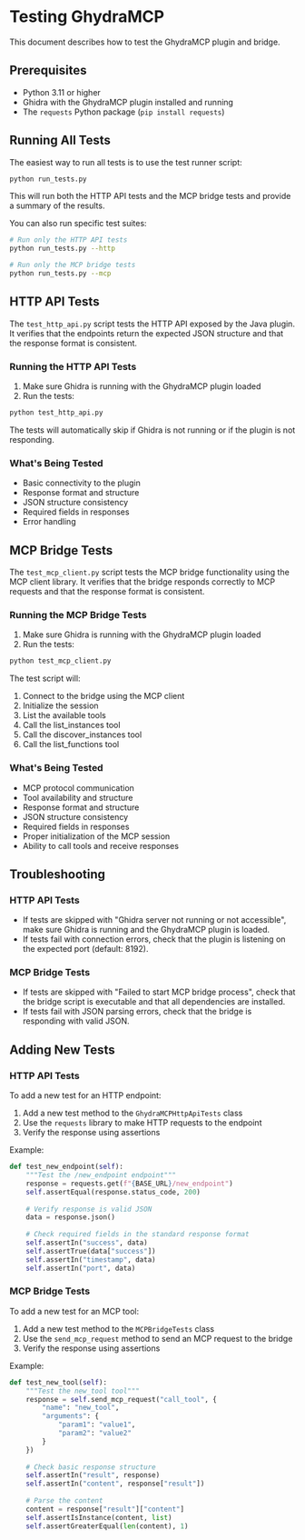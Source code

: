 # Testing GhydraMCP

This document describes how to test the GhydraMCP plugin and bridge.

## Prerequisites

- Python 3.11 or higher
- Ghidra with the GhydraMCP plugin installed and running
- The `requests` Python package (`pip install requests`)

## Running All Tests

The easiest way to run all tests is to use the test runner script:

```bash
python run_tests.py
```

This will run both the HTTP API tests and the MCP bridge tests and provide a summary of the results.

You can also run specific test suites:

```bash
# Run only the HTTP API tests
python run_tests.py --http

# Run only the MCP bridge tests
python run_tests.py --mcp
```

## HTTP API Tests

The `test_http_api.py` script tests the HTTP API exposed by the Java plugin. It verifies that the endpoints return the expected JSON structure and that the response format is consistent.

### Running the HTTP API Tests

1. Make sure Ghidra is running with the GhydraMCP plugin loaded
2. Run the tests:

```bash
python test_http_api.py
```

The tests will automatically skip if Ghidra is not running or if the plugin is not responding.

### What's Being Tested

- Basic connectivity to the plugin
- Response format and structure
- JSON structure consistency
- Required fields in responses
- Error handling

## MCP Bridge Tests

The `test_mcp_client.py` script tests the MCP bridge functionality using the MCP client library. It verifies that the bridge responds correctly to MCP requests and that the response format is consistent.

### Running the MCP Bridge Tests

1. Make sure Ghidra is running with the GhydraMCP plugin loaded
2. Run the tests:

```bash
python test_mcp_client.py
```

The test script will:
1. Connect to the bridge using the MCP client
2. Initialize the session
3. List the available tools
4. Call the list_instances tool
5. Call the discover_instances tool
6. Call the list_functions tool

### What's Being Tested

- MCP protocol communication
- Tool availability and structure
- Response format and structure
- JSON structure consistency
- Required fields in responses
- Proper initialization of the MCP session
- Ability to call tools and receive responses

## Troubleshooting

### HTTP API Tests

- If tests are skipped with "Ghidra server not running or not accessible", make sure Ghidra is running and the GhydraMCP plugin is loaded.
- If tests fail with connection errors, check that the plugin is listening on the expected port (default: 8192).

### MCP Bridge Tests

- If tests are skipped with "Failed to start MCP bridge process", check that the bridge script is executable and that all dependencies are installed.
- If tests fail with JSON parsing errors, check that the bridge is responding with valid JSON.

## Adding New Tests

### HTTP API Tests

To add a new test for an HTTP endpoint:

1. Add a new test method to the `GhydraMCPHttpApiTests` class
2. Use the `requests` library to make HTTP requests to the endpoint
3. Verify the response using assertions

Example:

```python
def test_new_endpoint(self):
    """Test the /new_endpoint endpoint"""
    response = requests.get(f"{BASE_URL}/new_endpoint")
    self.assertEqual(response.status_code, 200)
    
    # Verify response is valid JSON
    data = response.json()
    
    # Check required fields in the standard response format
    self.assertIn("success", data)
    self.assertTrue(data["success"])
    self.assertIn("timestamp", data)
    self.assertIn("port", data)
```

### MCP Bridge Tests

To add a new test for an MCP tool:

1. Add a new test method to the `MCPBridgeTests` class
2. Use the `send_mcp_request` method to send an MCP request to the bridge
3. Verify the response using assertions

Example:

```python
def test_new_tool(self):
    """Test the new_tool tool"""
    response = self.send_mcp_request("call_tool", {
        "name": "new_tool",
        "arguments": {
            "param1": "value1",
            "param2": "value2"
        }
    })
    
    # Check basic response structure
    self.assertIn("result", response)
    self.assertIn("content", response["result"])
    
    # Parse the content
    content = response["result"]["content"]
    self.assertIsInstance(content, list)
    self.assertGreaterEqual(len(content), 1)
```
